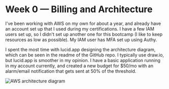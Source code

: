 # Week 0 — Billing and Architecture
I've been working with AWS on my own for about a year, and already have an account set up that I used during my certifications. I have a few IAM users set up, so I didn't set up another one for this bootcamp (I like to keep resources as low as possible). My IAM user has MFA set up using Authy.

I spent the most time with lucid.app designing the architecture diagram, which can be seen in the readme of the GitHub repo. I typically use draw.io, but lucid.app is smoother in my opinion. I have a basic application running in my account currently, and created a new budget for $50/mo with an alarm/email notification that gets sent at 50% of the threshold. 

![AWS architecture diagram](/final-diagram.png)
